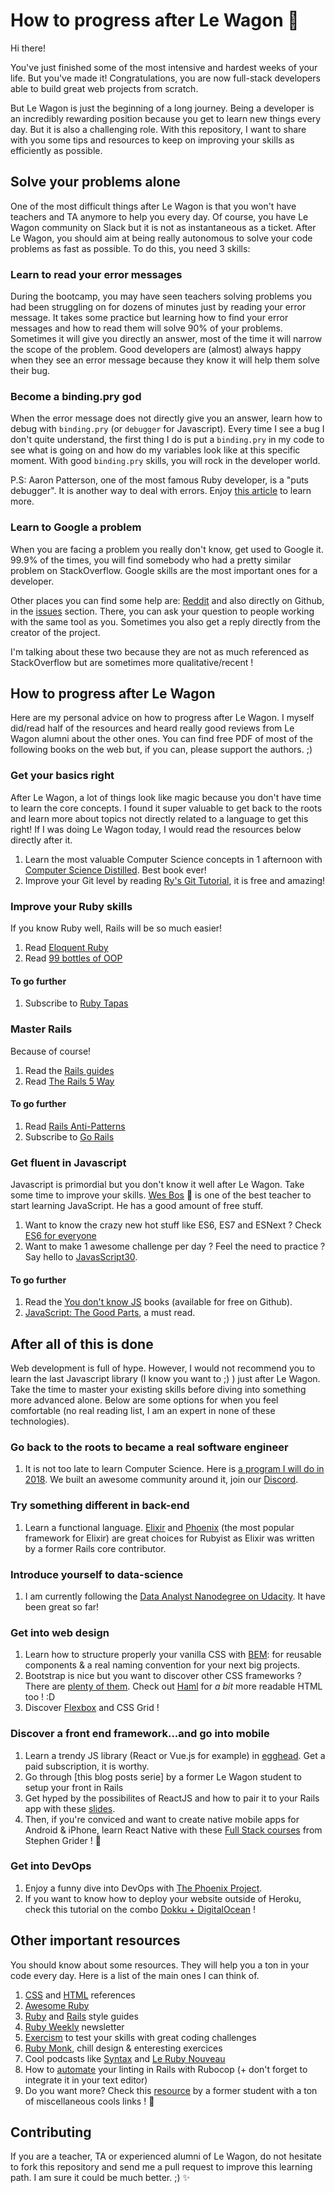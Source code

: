 # How to progress after Le Wagon :bus:

Hi there!

You've just finished some of the most intensive and hardest weeks of your life.
But you've made it! Congratulations, you are now full-stack developers able to
build great web projects from scratch.

But Le Wagon is just the beginning of a long journey. Being a developer is an
incredibly rewarding position because you get to learn new things every day. But
it is also a challenging role. With this repository, I want to share with you
some tips and resources to keep on improving your skills as efficiently as
possible.

## Solve your problems alone

One of the most difficult things after Le Wagon is that you won't have teachers
and TA anymore to help you every day. Of course, you have Le Wagon community on
Slack but it is not as instantaneous as a ticket. After Le Wagon, you should aim
at being really autonomous to solve your code problems as fast as possible. To
do this, you need 3 skills:

### Learn to read your error messages

During the bootcamp, you may have seen teachers solving problems you had been
struggling on for dozens of minutes just by reading your error message. It takes
some practice but learning how to find your error messages and how to read them
will solve 90% of your problems. Sometimes it will give you directly an answer,
most of the time it will narrow the scope of the problem. Good developers are
(almost) always happy when they see an error message because they know it will
help them solve their bug.

### Become a binding.pry god

When the error message does not directly give you an answer, learn how to debug
with `binding.pry` (or `debugger` for Javascript). Every time I see a bug I
don't quite understand, the first thing I do is put a `binding.pry` in my code
to see what is going on and how do my variables look like at this specific
moment. With good `binding.pry` skills, you will rock in the developer world.

P.S: Aaron Patterson, one of the most famous Ruby developer, is a "puts
debugger". It is another way to deal with errors. Enjoy
[this article] to learn more.

### Learn to Google a problem

When you are facing a problem you really don't know, get used to Google it.
99.9% of the times, you will find somebody who had a pretty similar problem on
StackOverflow. Google skills are the most important ones for a developer.

Other places you can find some help are: [Reddit]
and also directly on Github, in the [issues] section. There, you can ask your
question to people working with the same tool as you. Sometimes you also get a
reply directly from the creator of the project.

I'm talking about these two because they are not as much referenced as
StackOverflow but are sometimes more qualitative/recent !

## How to progress after Le Wagon

Here are my personal advice on how to progress after Le Wagon. I myself did/read
half of the resources and heard really good reviews from Le Wagon alumni about
the other ones. You can find free PDF of most of the following books on the web
but, if you can, please support the authors. ;)

### Get your basics right

After Le Wagon, a lot of things look like magic because you don't have time to
learn the core concepts. I found it super valuable to get back to the roots and
learn more about topics not directly related to a language to get this right! If
I was doing Le Wagon today, I would read the resources below directly after it.

1. Learn the most valuable Computer Science concepts in 1 afternoon with
   [Computer Science Distilled]. Best book ever!
1. Improve your Git level by reading
   [Ry's Git Tutorial], it is free and amazing!

### Improve your Ruby skills

If you know Ruby well, Rails will be so much easier!

1. Read [Eloquent Ruby]
1. Read [99 bottles of OOP]

#### To go further

1. Subscribe to [Ruby Tapas]

### Master Rails

Because of course!

1. Read the [Rails guides]
1. Read [The Rails 5 Way]

#### To go further

1. Read [Rails Anti-Patterns]
1. Subscribe to [Go Rails]

### Get fluent in Javascript

Javascript is primordial but you don't know it well after Le Wagon. Take some time to improve your skills. [Wes Bos] :crown: is one of the best teacher to start learning JavaScript. He has a good amount of free stuff.

1. Want to know the crazy new hot stuff like ES6, ES7 and ESNext ? Check
   [ES6 for everyone]
1. Want to make 1 awesome challenge per day ? Feel the need to practice ?
   Say hello to [JavasScript30].

#### To go further

1. Read the [You don't know JS] books (available for free on Github).
1. [JavaScript: The Good Parts], a must read.

## After all of this is done

Web development is full of hype. However, I would not recommend you to learn the
last Javascript library (I know you want to ;) ) just after Le Wagon. Take the
time to master your existing skills before diving into something more advanced
alone. Below are some options for when you feel comfortable (no real reading
list, I am an expert in none of these technologies).

### Go back to the roots to became a real software engineer

1. It is not too late to learn Computer Science. Here is [a program I will do in
   2018]. We built an awesome community around it, join our [Discord].

### Try something different in back-end

1. Learn a functional language. [Elixir] and [Phoenix] (the most popular
   framework for Elixir) are great choices for Rubyist as Elixir was written by
   a former Rails core contributor.

### Introduce yourself to data-science

1. I am currently following the [Data Analyst Nanodegree on Udacity]. It have
   been great so far!

### Get into web design

1. Learn how to structure properly your vanilla CSS with [BEM]: for reusable
   components & a real naming convention for your next big projects.
1. Bootstrap is nice but you want to discover other CSS frameworks ? There are
   [plenty of them]. Check out [Haml] for _a bit_ more readable HTML too ! :D
1. Discover [Flexbox] and CSS Grid !

### Discover a front end framework...and go into mobile

1. Learn a trendy JS library (React or Vue.js for example) in [egghead]. Get a paid subscription, it is worthy.
1. Go through [this blog posts serie] by a former Le Wagon student to setup your front in Rails
1. Get hyped by the possibilites of ReactJS and how to pair it to your Rails app
   with these [slides].
1. Then, if you're conviced and want to create native mobile apps for Android &
   iPhone, learn React Native with these [Full Stack courses] from Stephen Grider !
   :tada:

### Get into DevOps

1. Enjoy a funny dive into DevOps with [The Phoenix Project].
1. If you want to know how to deploy your website outside of Heroku, check this tutorial on the combo [Dokku + DigitalOcean] !

## Other important resources

You should know about some resources. They will help you a ton in your code
every day. Here is a list of the main ones I can think of.

1. [CSS] and [HTML] references
1. [Awesome Ruby]
1. [Ruby] and [Rails] style guides
1. [Ruby Weekly] newsletter
1. [Exercism] to test your skills with great coding challenges
1. [Ruby Monk], chill design & enteresting exercices
1. Cool podcasts like [Syntax] and [Le Ruby Nouveau]
1. How to [automate] your linting in Rails with Rubocop (+ don't forget to integrate it in your text editor)
1. Do you want more? Check this [resource] by a former student with a ton of
   miscellaneous cools links ! :star2:

## Contributing

If you are a teacher, TA or experienced alumni of Le Wagon, do not hesitate to
fork this repository and send me a pull request to improve this learning path. I
am sure it could be much better. ;) :sparkles:

[this article]: https://tenderlovemaking.com/2016/02/05/i-am-a-puts-debuggerer.html
[reddit]: https://www.reddit.com/r/rails/
[issues]: https://github.com/rails/rails/issues
[computer science distilled]: https://leanpub.com/computer-science-distilled
[ry's git tutorial]: https://www.amazon.com/Rys-Git-Tutorial-Ryan-Hodson-ebook/dp/B00QFIA5OC
[the phoenix project]: https://www.amazon.com/Phoenix-Project-DevOps-Helping-Business/dp/0988262592
[eloquent ruby]: http://eloquentruby.com/
[99 bottles of oop]: https://www.sandimetz.com/99bottles/
[ruby tapas]: https://www.rubytapas.com/
[rails guides]: http://guides.rubyonrails.org/
[the rails 5 way]: https://leanpub.com/tr5w
[rails anti-patterns]: https://www.amazon.com/Rails-AntiPatterns-Refactoring-Addison-Wesley-Professional/dp/0321604814
[go rails]: https://gorails.com
[wes bos]: https://twitter.com/wesbos
[es6 for everyone]: https://es6.io/
[javasscript30]: https://javascript30.com/
[you don't know js]: https://github.com/getify/You-Dont-Know-JS
[javascript: the good parts]: http://shop.oreilly.com/product/9780596517748.do
[a program i will do in 2018]: https://teachyourselfcs.com/
[discord]: https://jointeachyourselfcs.carrd.co/
[elixir]: http://elixir-lang.github.io/
[phoenix]: http://phoenixframework.org/
[data analyst nanodegree on udacity]: https://www.udacity.com/course/data-analyst-nanodegree--nd002
[bem]: http://getbem.com/
[materialize]: http://materializecss.com/
[bulma]: https://bulma.io/
[carbon design system]: http://carbondesignsystem.com/components/overview
[haml]: http://haml.info/
[flexbox]: https://flexbox.io/
[egghead]: https://egghead.io/
[slides]: http://slides.com/fcatuhe/react-on-rails#/
[full stack courses]: https://www.rallycoding.com/
[resource]: https://lewagon-alumni.slack.com/files/U04E9FXS0/F0FQC6QKW/Le_Wagon__et_apres__
[css]: http://cssreference.io/
[html]: http://htmlreference.io/
[awesome ruby]: https://github.com/markets/awesome-ruby
[ruby]: https://github.com/bbatsov/ruby-style-guide
[rails]: https://github.com/bbatsov/rails-style-guide/
[ruby weekly]: http://rubyweekly.com/
[exercism]: http://exercism.io/
[automate]: https://medium.com/@adrienpoly/add-rubocop-and-guard-to-your-rails-app-bf7a19634de5
[dokku + digitalocean]: http://www.rubyfleebie.com/how-to-use-dokku-on-digitalocean-and-deploy-rails-applications-like-a-pro/
[syntax]: https://syntax.fm/
[le ruby nouveau]: https://lerubynouveau.fr/
[ruby monk]: https://rubymonk.com/
[this blog post serie]: https://evilmartians.com/chronicles/evil-front-part-1
[plenty of them]: https://github.com/sotayamashita/awesome-css#frameworks-art
